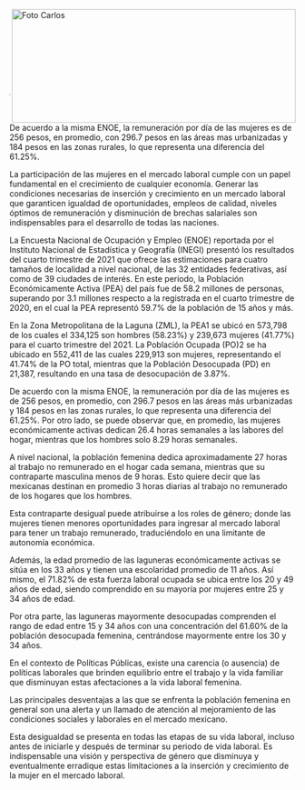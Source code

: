 <p>
   <a title="ir a Otras Publicaciones" href="http://www.trcimplan.gob.mx/autores/carlos-andres-chairez-ibarra.html"><img class="img-responsive contenido-imagen" src="../imagenes/128/lic-carlos-andres-chairez-ibarra-top2.png" align="right" alt="Foto Carlos" width="500" height="200"></a>

</p>

</br></br></br></br></br></br></br></br>

---

De acuerdo a la misma ENOE, la remuneración por día de las mujeres es de 256 pesos, en promedio, con 296.7 pesos en las áreas mas urbanizadas y 184 pesos en las zonas rurales, lo que representa una diferencia del 61.25%.

La participación de las mujeres en el mercado laboral cumple con un papel fundamental en el crecimiento de cualquier economía. Generar las condiciones necesarias de inserción y crecimiento en un mercado laboral que garanticen igualdad de oportunidades, empleos de calidad, niveles óptimos de remuneración y disminución de brechas salariales son indispensables para el desarrollo de todas las naciones.

La Encuesta Nacional de Ocupación y Empleo (ENOE) reportada por el Instituto Nacional de Estadística y Geografía (INEGI) presentó los resultados del cuarto trimestre de 2021 que ofrece las estimaciones para cuatro tamaños de localidad a nivel nacional, de las 32 entidades federativas, así como de 39 ciudades de interés. En este periodo, la Población Económicamente Activa (PEA) del país fue de 58.2 millones de personas, superando por 3.1 millones respecto a la registrada en el cuarto trimestre de 2020, en el cual la PEA representó 59.7% de la población de 15 años y más.

En la Zona Metropolitana de la Laguna (ZML), la PEA1 se ubicó en 573,798 de los cuales el 334,125 son hombres (58.23%) y 239,673 mujeres (41.77%) para el cuarto trimestre del 2021. La Población Ocupada (PO)2 se ha ubicado en 552,411 de las cuales 229,913 son mujeres, representando el 41.74% de la PO total, mientras que la Población Desocupada (PD) en 21,387, resultando en una tasa de desocupación de 3.87%.

De acuerdo con la misma ENOE, la remuneración por día de las mujeres es de 256 pesos, en promedio, con 296.7 pesos en las áreas más urbanizadas y 184 pesos en las zonas rurales, lo que representa una diferencia del 61.25%. Por otro lado, se puede observar que, en promedio, las mujeres económicamente activas dedican 26.4 horas semanales a las labores del hogar, mientras que los hombres solo 8.29 horas semanales.

A nivel nacional, la población femenina dedica aproximadamente 27 horas al trabajo no remunerado en el hogar cada semana, mientras que su contraparte masculina menos de 9 horas. Esto quiere decir que las mexicanas destinan en promedio 3 horas diarias al trabajo no remunerado de los hogares que los hombres.

Esta contraparte desigual puede atribuirse a los roles de género; donde las mujeres tienen menores oportunidades para ingresar al mercado laboral para tener un trabajo remunerado, traduciéndolo en una limitante de autonomía económica.

Además, la edad promedio de las laguneras económicamente activas se sitúa en los 33 años y tienen una escolaridad promedio de 11 años. Así mismo, el 71.82% de esta fuerza laboral ocupada se ubica entre los 20 y 49 años de edad, siendo comprendido en su mayoría por mujeres entre 25 y 34 años de edad.

Por otra parte, las laguneras mayormente desocupadas comprenden el rango de edad entre 15 y 34 años con una concentración del 61.60% de la población desocupada femenina, centrándose mayormente entre los 30 y 34 años.

En el contexto de Políticas Públicas, existe una carencia (o ausencia) de políticas laborales que brinden equilibrio entre el trabajo y la vida familiar que disminuyan estas afectaciones a la vida laboral femenina.

Las principales desventajas a las que se enfrenta la población femenina en general son una alerta y un llamado de atención al mejoramiento de las condiciones sociales y laborales en el mercado mexicano.

Esta desigualdad se presenta en todas las etapas de su vida laboral, incluso antes de iniciarle y después de terminar su periodo de vida laboral. Es indispensable una visión y perspectiva de género que disminuya y eventualmente erradique estas limitaciones a la inserción y crecimiento de la mujer en el mercado laboral.
